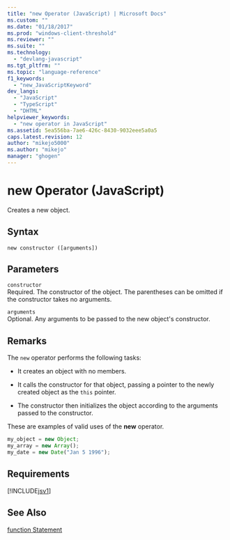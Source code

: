 ```yaml
---
title: "new Operator (JavaScript) | Microsoft Docs"
ms.custom: ""
ms.date: "01/18/2017"
ms.prod: "windows-client-threshold"
ms.reviewer: ""
ms.suite: ""
ms.technology: 
  - "devlang-javascript"
ms.tgt_pltfrm: ""
ms.topic: "language-reference"
f1_keywords: 
  - "new_JavaScriptKeyword"
dev_langs: 
  - "JavaScript"
  - "TypeScript"
  - "DHTML"
helpviewer_keywords: 
  - "new operator in JavaScript"
ms.assetid: 5ea556ba-7ae6-426c-8430-9032eee5a0a5
caps.latest.revision: 12
author: "mikejo5000"
ms.author: "mikejo"
manager: "ghogen"
---
```

# new Operator (JavaScript)
Creates a new object.  
  
## Syntax  
  
```  
new constructor ([arguments])   
```  
  
## Parameters  
 `constructor`  
 Required. The constructor of the object. The parentheses can be omitted if the constructor takes no arguments.  
  
 `arguments`  
 Optional. Any arguments to be passed to the new object's constructor.  
  
## Remarks  
 The `new` operator performs the following tasks:  
  
-   It creates an object with no members.  
  
-   It calls the constructor for that object, passing a pointer to the newly created object as the `this` pointer.  
  
-   The constructor then initializes the object according to the arguments passed to the constructor.  
  
 These are examples of valid uses of the **new** operator.  
  
```JavaScript  
my_object = new Object;  
my_array = new Array();  
my_date = new Date("Jan 5 1996");  
```  
  
## Requirements  
 [!INCLUDE[jsv1](../../javascript/misc/includes/jsv1-md.md)]  
  
## See Also  
 [function Statement](../../javascript/reference/function-statement-javascript.md)
